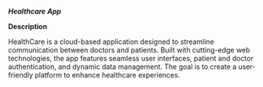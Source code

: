 **_Healthcare App_**

**Description**

HealthCare is a cloud-based application designed to streamline communication between doctors and patients. Built with cutting-edge web technologies, the app features seamless user interfaces, patient and doctor authentication, and dynamic data management. The goal is to create a user-friendly platform to enhance healthcare experiences.
